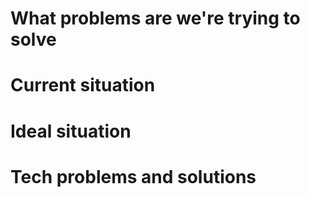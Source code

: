 # What problems are we're trying to solve

# Current situation

# Ideal situation

# Tech problems and solutions
